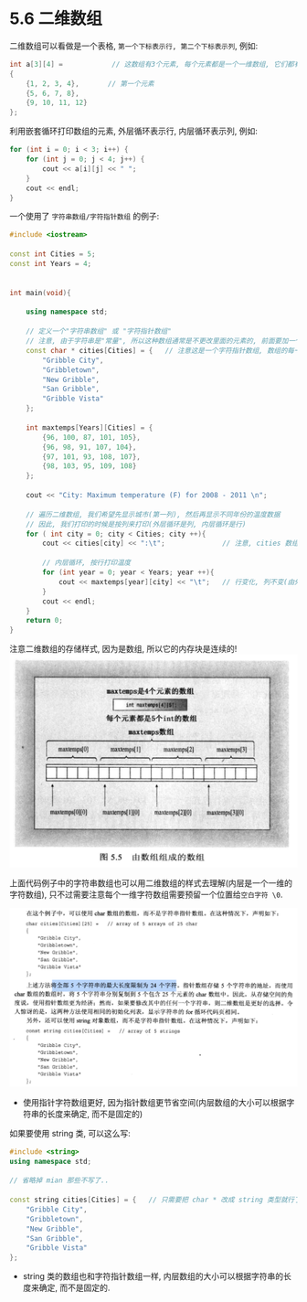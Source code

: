 # 5.6 二维数组
二维数组可以看做是一个表格, `第一个下标表示行, 第二个下标表示列`, 例如:
```c
int a[3][4] =            // 这数组有3个元素, 每个元素都是一个一维数组, 它们都有4个元素
{
    {1, 2, 3, 4},       // 第一个元素
    {5, 6, 7, 8},
    {9, 10, 11, 12}
};
```

利用嵌套循环打印数组的元素, 外层循环表示行, 内层循环表示列, 例如:
```cpp
for (int i = 0; i < 3; i++) {
    for (int j = 0; j < 4; j++) {
        cout << a[i][j] << " ";
    }
    cout << endl;
}
```

一个使用了 `字符串数组/字符指针数组` 的例子:
```cpp
#include <iostream>

const int Cities = 5;
const int Years = 4;


int main(void){

    using namespace std;

    // 定义一个"字符串数组" 或 "字符指针数组"
    // 注意, 由于字符串是"常量", 所以这种数组通常是不更改里面的元素的, 前面要加一个 const 修饰
    const char * cities[Cities] = {   // 注意这是一个字符指针数组, 数组的每一个元素都是指针, 数组名的c是小写的
        "Gribble City",
        "Gribbletown",
        "New Gribble",
        "San Gribble",
        "Gribble Vista"
    };

    int maxtemps[Years][Cities] = {
        {96, 100, 87, 101, 105},
        {96, 98, 91, 107, 104},
        {97, 101, 93, 108, 107},
        {98, 103, 95, 109, 108}
    };

    cout << "City: Maximum temperature (F) for 2008 - 2011 \n";

    // 遍历二维数组, 我们希望先显示城市(第一列), 然后再显示不同年份的温度数据
    // 因此, 我们打印的时候是按列来打印(外层循环是列, 内层循环是行)
    for ( int city = 0; city < Cities; city ++){
        cout << cities[city] << ":\t";              // 注意, cities 数组可以看成只有1列, 但是有5行, 用 \t 制表符让输出格式对齐
        
        // 内层循环, 按行打印温度
        for (int year = 0; year < Years; year ++){
            cout << maxtemps[year][city] << "\t";   // 行变化, 列不变(由外层循环控制); 这里用了制表符 \t, 让输出数字对齐 
        }
        cout << endl;
    }
    return 0;
}
```
注意二维数组的存储样式, 因为是数组, 所以它的内存块是连续的!
![](images/二维数组的内存块图示.png)

上面代码例子中的字符串数组也可以用二维数组的样式去理解(内层是一个一维的字符数组), 只不过需要注意每个一维字符数组需要预留一个位置给`空白字符 \0`.

![](images/二维字符数组例子.png)
- 使用指针字符数组更好, 因为指针数组更节省空间(内层数组的大小可以根据字符串的长度来确定, 而不是固定的)

如果要使用 string 类, 可以这么写:
```cpp
#include <string>
using namespace std;

// 省略掉 mian 那些不写了..

const string cities[Cities] = {   // 只需要把 char * 改成 string 类型就行了
    "Gribble City",
    "Gribbletown",
    "New Gribble",
    "San Gribble",
    "Gribble Vista"
};
```
- string 类的数组也和字符指针数组一样, 内层数组的大小可以根据字符串的长度来确定, 而不是固定的. 

